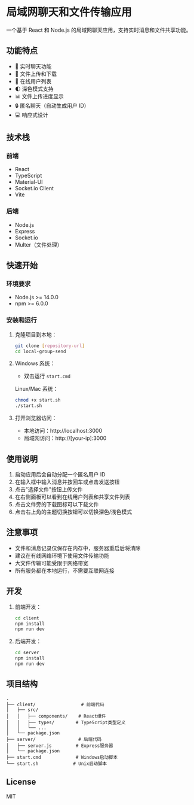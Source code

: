 # 局域网聊天和文件传输应用

一个基于 React 和 Node.js 的局域网聊天应用，支持实时消息和文件共享功能。

## 功能特点

- 📱 实时聊天功能
- 📁 文件上传和下载
- 👥 在线用户列表
- 🌓 深色模式支持
- 📊 文件上传进度显示
- 🔒 匿名聊天（自动生成用户 ID）
- 💻 响应式设计

## 技术栈

### 前端

- React
- TypeScript
- Material-UI
- Socket.io Client
- Vite

### 后端

- Node.js
- Express
- Socket.io
- Multer（文件处理）

## 快速开始

### 环境要求

- Node.js >= 14.0.0
- npm >= 6.0.0

### 安装和运行

1. 克隆项目到本地：

   ```bash
   git clone [repository-url]
   cd local-group-send
   ```

2. Windows 系统：

   - 双击运行 `start.cmd`

   Linux/Mac 系统：

   ```bash
   chmod +x start.sh
   ./start.sh
   ```

3. 打开浏览器访问：
   - 本地访问：http://localhost:3000
   - 局域网访问：http://[your-ip]:3000

## 使用说明

1. 启动应用后会自动分配一个匿名用户 ID
2. 在输入框中输入消息并按回车或点击发送按钮
3. 点击"选择文件"按钮上传文件
4. 在右侧面板可以看到在线用户列表和共享文件列表
5. 点击文件旁的下载图标可以下载文件
6. 点击右上角的主题切换按钮可以切换深色/浅色模式

## 注意事项

- 文件和消息记录仅保存在内存中，服务器重启后将清除
- 建议在有线网络环境下使用文件传输功能
- 大文件传输可能受限于网络带宽
- 所有服务都在本地运行，不需要互联网连接

## 开发

1. 前端开发：

   ```bash
   cd client
   npm install
   npm run dev
   ```

2. 后端开发：
   ```bash
   cd server
   npm install
   npm run dev
   ```

## 项目结构

```
.
├── client/                 # 前端代码
│   ├── src/
│   │   ├── components/    # React组件
│   │   ├── types/        # TypeScript类型定义
│   │   └── ...
│   └── package.json
├── server/                # 后端代码
│   ├── server.js         # Express服务器
│   └── package.json
├── start.cmd             # Windows启动脚本
└── start.sh             # Unix启动脚本
```

## License

MIT
